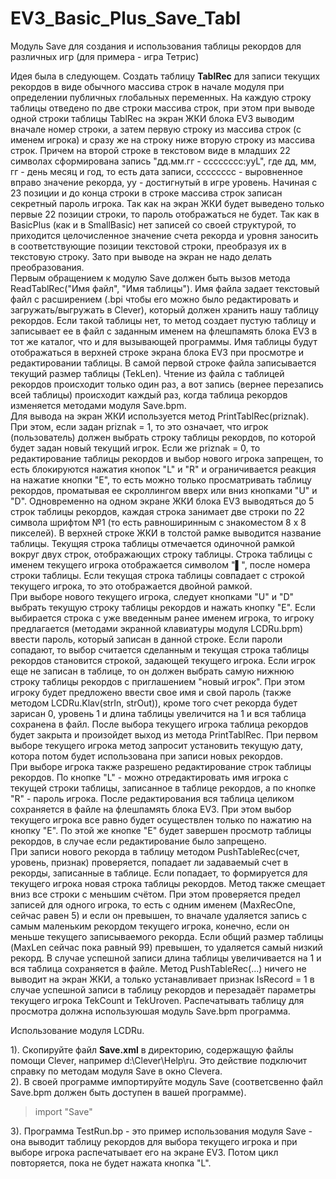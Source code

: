 # EV3_Basic_Plus_Save_Tabl
Модуль Save для создания и использования таблицы рекордов для различных игр (для примера - игра Тетрис)

Идея была в следующем. Создать таблицу __TablRec__ для записи текущих рекордов в виде обычного массива строк в начале модуля при определении публичных глобальных переменных. На каждую строку таблицы отведено по две строки массива строк, при этом при выводе одной строки таблицы TablRec на экран ЖКИ блока EV3 выводим вначале номер строки, а затем первую строку из массива строк (с именем игрока) и сразу же на строку ниже вторую строку из массива строк. Причем на второй строке в текстовом виде в младших 22 символах сформирована запись "дд.мм.гг - сссссссс:ууL", где дд, мм, гг - день месяц и год, то есть дата записи, сссссссс - выровненное вправо значение рекорда, уу - достигнутый в игре уровень. Начиная с 23 позиции и до конца строки в строке масcива строк записан секретный пароль игрока. Так как на экран ЖКИ будет выведено только первые 22 позиции строки, то пароль отображаться не будет. Так как в BasicPlus (как и в SmallBasic) нет записей со своей структурой, то приходится целочисленное значение счета рекорда и уровня заносить в соответствующие позиции текстовой строки, преобразуя их в текстовую строку. Зато при выводе на экран не надо делать преобразования.   
  Первым обращением к модулю Save должен быть вызов метода ReadTablRec("Имя файл", "Имя таблицы"). Имя файла задает текстовый файл с расширением (.bpi чтобы его можно было редактировать и загружать/выгружать в Clever), который должен хранить нашу таблицу рекордов. Если такой таблицы нет, то метод создает пустую таблицу и записывает ее в файл с заданным именем на флешпамять блока EV3 в тот же каталог, что и для вызывающей программы. Имя таблицы будут отображаться в верхней строке экрана блока EV3 при просмотре и редактировании таблицы. В самой первой строке файла записывается текущий размер таблицы (TekLen). Чтение из файла с таблицей рекордов происходит только один раз, а вот запись (вернее перезапись всей таблицы) происходит каждый раз, когда таблица рекордов изменяется методами модуля Save.bpm.  
  Для вывода на экран ЖКИ используется метод PrintTablRec(priznak). При этом, если задан priznak = 1, то это означает, что игрок (пользователь) должен выбрать строку таблицы рекордов, по которой будет задан новый текущий игрок. Если же priznak = 0, то редактирование таблицы рекордов и выбор нового игрока запрещен, то есть блокируются нажатия кнопок "L" и "R" и ограничивается реакция на нажатие кнопки "E", то есть можно только просматривать таблицу рекордов, проматывая ее скроллингом вверх или вниз кнопками "U" и "D". Одновременно на одном экране ЖКИ блока EV3 выводяться до 5 строк таблицы рекордов, каждая строка занимает две строки по 22 символа шрифтом №1 (то есть равноширинным с знакоместом 8 х 8 пикселей). В верхней строке ЖКИ в толстой рамке выводится название таблицы. Текущяя строка таблицы отмечается одиночной рамкой вокруг двух строк, отображающих строку таблицы. Строка таблицы с именем текущего игрока отображается символом "▌", после номера строки таблицы. Если текущая строка таблицы совпадает с строкой текущего игрока, то это отображается двойной рамкой.  
  При выборе нового текущего игрока, следует кнопками "U" и "D" выбрать текущую строку таблицы рекордов и нажать кнопку "E". Если выбирается строка с уже введенным ранее именем игрока, то игроку предлагается (методами экранной клавиатуры модуля LCDRu.bpm) ввести пароль, который записан в данной строке. Если пароли сопадают, то выбор считается сделанным и текущая строка таблицы рекордов становится строкой, задающей текущего игрока. Если игрок еще не записан в таблице, то он должен выбрать самую нижнюю строку таблицы рекордов с приглашением "новый игрок". При этом игроку будет предложено ввести свое имя и свой пароль (также методом LCDRu.Klav(strIn, strOut)), кроме того счет рекорда будет зарисан 0, уровень 1 и длина таблицы увеличится на 1 и вся таблица сохранена в  файл. После выбора текущего игрока таблица рекордов будет закрыта и произойдет выход из метода PrintTablRec. При первом выборе текущего игрока метод запросит установить текущую дату, котора потом будет использована при записи новых рекордов.  
  При выборе игрока также разрешено редактирование строк таблицы рекордов. По кнопке "L" - можно отредактировать имя игрока с текущей строки таблицы, записанное в таблице рекордов, а по кнопке "R" - пароль игрока. После редактирования вся таблица целиком сохраняется в файле на флешпамять блока EV3. При этом выбор текущего игрока все равно будет осуществлен только по нажатию на кнопку "E". По этой же кнопке "E" будет завершен просмотр таблицы рекордов, в случае если редактирование было запрещено.   
  При записи нового рекорда в таблицу методом PushTableRec(счет, уровень, признак) проверяется, попадает ли задаваемый счет в рекорды, записанные в таблице. Если попадает, то формируется для текущего игрока новая строка таблицы рекордов. Метод также смещает вниз все строки с меньшим счётом.  При этом проверяется предел записей для одного игрока, то есть с одним именем (MaxRecOne, сейчас равен 5) и если он превышен, то вначале удаляется запись с самым маленьким рекордом текущего игрока, конечно, если он меньше текущего записываемого рекорда. Если общий размер таблицы (MaxLen сейчас пока равный 99)  превышен, то удаляется самый низкий рекорд. В случае успешной записи длина таблицы увеличивается на 1 и вся таблица сохраняется в файле. Метод PushTableRec(...) ничего не выводит на экран ЖКИ, а только устанавливает признак IsRecord = 1  в случае успешной записи в таблицу рекордов и перезадаёт параметры текущего игрока TekCount и TekUroven. Распечатывать таблицу для просмотра должна используюшая модуль Save.bpm программа.  

  
  Использование модуля LCDRu.

1). Скопируйте файл **Save.xml** в директорию, содержащую файлы помощи Clever, например d:\Clever\Help\ru\. Это действие подключит справку по методам модуля Save в окно Cleverа.   
2). В своей программе импортируйте модуль Save (соответсвенно файл Save.bpm должен быть доступен в вашей программе).   
>    import "Save"   

3). Программа TestRun.bp - это пример использования модуля Save - она выводит таблицу рекордов для выбора текущего игрока и при выборе игрока распечатывает его на экране EV3. Потом цикл повторяется, пока не будет нажата кнопка "L".
